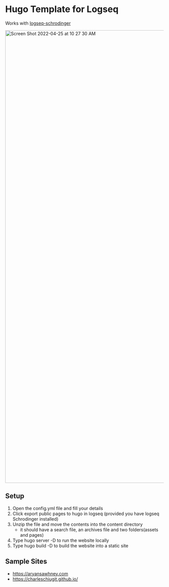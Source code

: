 # Hugo Template for Logseq
Works with [logseq-schrodinger](https://github.com/sawhney17/logseq-schrodinger)

<img width="1440" alt="Screen Shot 2022-04-25 at 10 27 30 AM" src="https://user-images.githubusercontent.com/80150109/165032278-59618fd4-99de-4b31-8025-7259982fba74.png">

## Setup
1. Open the config.yml file and fill your details
2. Click export public pages to hugo in logseq (provided you have logseq Schrodinger installed)
3. Unzip the file and move the contents into the content directory
    - it should have a search file, an archives file and two folders(assets and pages)
4. Type hugo server -D to run the website locally
5. Type hugo build -D to build the website into a static site


## Sample Sites
- https://aryansawhney.com
- https://charleschiugit.github.io/
